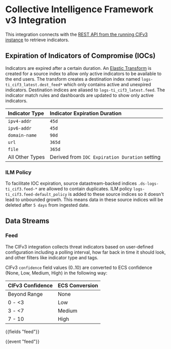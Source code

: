 # Collective Intelligence Framework v3 Integration

This integration connects with the [REST API from the running CIFv3 instance](https://github.com/csirtgadgets/bearded-avenger-deploymentkit/wiki/REST-API) to retrieve indicators.

## Expiration of Indicators of Compromise (IOCs)
Indicators are expired after a certain duration. An [Elastic Transform](https://www.elastic.co/guide/en/elasticsearch/reference/current/transforms.html) is created for a source index to allow only active indicators to be available to the end users. The transform creates a destination index named `logs-ti_cif3_latest.dest_feed*` which only contains active and unexpired indicators. Destination indices are aliased to `logs-ti_cif3_latest.feed`. The indicator match rules and dashboards are updated to show only active indicators.

| Indicator Type    | Indicator Expiration Duration                  |
|:------------------|:------------------------------------------------|
| `ipv4-addr`       | `45d`                                           |
| `ipv6-addr`       | `45d`                                           |
| `domain-name`     | `90d`                                           |
| `url`             | `365d`                                          |
| `file`            | `365d`                                          |
| All Other Types   | Derived from `IOC Expiration Duration` setting  |

### ILM Policy
To facilitate IOC expiration, source datastream-backed indices `.ds-logs-ti_cif3.feed-*` are allowed to contain duplicates. ILM policy `logs-ti_cif3.feed-default_policy` is added to these source indices so it doesn't lead to unbounded growth. This means data in these source indices will be deleted after `5 days` from ingested date. 

## Data Streams

### Feed

The CIFv3 integration collects threat indicators based on user-defined configuration including a polling interval, how far back in time it should look, and other filters like indicator type and tags.

CIFv3 `confidence` field values (0..10) are converted to ECS confidence (None, Low, Medium, High) in the following way:

| CIFv3 Confidence | ECS Conversion |
| ---------------- | -------------- |
| Beyond Range     | None           |
| 0 - \<3          | Low            |
| 3 - \<7          | Medium         |
| 7 - 10           | High           |

{{fields "feed"}}

{{event "feed"}}
